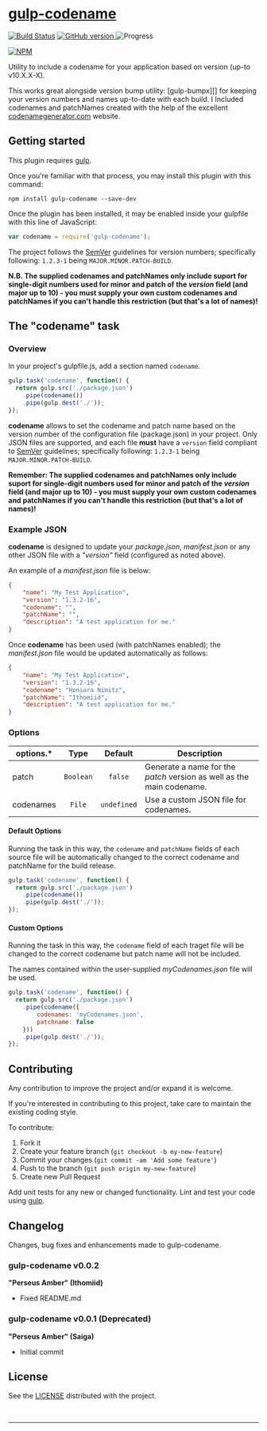 # [gulp-codename](id:mainTitle)

[![Build Status](https://travis-ci.org/scriptwerx/gulp-codename.svg?branch=master)](https://travis-ci.org/scriptwerx/gulp-codename) [![GitHub version][badge-github-version-image] ][badge-npm-url] ![Progress](http://progressed.io/bar/50)

[![NPM][badge-npm-image]][badge-npm-url]

Utility to include a codename for your application based on version (up-to v10.X.X-X).

This works great alongside version bump utility: [gulp-bumpx][] for keeping your version numbers and names up-to-date with each build.
I
Included codenames and patchNames created with the help of the excellent [codenamegenerator.com][] website.

## Getting started

This plugin requires [gulp][].

Once you're familiar with that process, you may install this plugin with this command:


```shell
npm install gulp-codename --save-dev
```

Once the plugin has been installed, it may be enabled inside your gulpfile with this line of JavaScript:

```javascript
var codename = require('gulp-codename');
```

The project follows the [SemVer][] guidelines for version numbers; specifically following: `1.2.3-1` being `MAJOR.MINOR.PATCH-BUILD`.

**N.B. The supplied codenames and patchNames only include suport for single-digit numbers used for minor and patch of the *version* field (and major up to 10) - you must supply your own custom codenames and patchNames if you can't handle this restriction (but that's a lot of names)!**

## The "codename" task

### Overview
In your project's gulpfile.js, add a section named `codename`.

```javascript
gulp.task('codename', function() {
  return gulp.src('./package.json')
    .pipe(codename())
    .pipe(gulp.dest('./'));
});
```

**codename** allows to set the codename and patch name based on the version number of the configuration file (package.json) in your project. Only JSON files are supported, and each file **must** have a `version` field compliant to [SemVer][] guidelines; specifically following: `1.2.3-1` being `MAJOR.MINOR.PATCH-BUILD`.

**Remember: The supplied codenames and patchNames only include suport for single-digit numbers used for minor and patch of the *version* field (and major up to 10) - you must supply your own custom codenames and patchNames if you can't handle this restriction (but that's a lot of names)!**

### Example JSON

**codename** is designed to update your *package.json*, *manifest.json* or any other JSON file with a *"version"* field (configured as noted above).

An example of a *manifest.json* file is below:

```json
{
	"name": "My Test Application",
	"version": "1.3.2-16",
	"codename": "",
	"patchName": "",
	"description": "A test application for me."
}
```

Once **codename** has been used (with patchNames enabled); the *manifest.json* file would be updated automatically as follows:

```json
{
	"name": "My Test Application",
	"version": "1.3.2-16",
	"codename": "Honiara Nimitz",
	"patchName": "Ithomiid",
	"description": "A test application for me."
}
```

### Options

options.* | Type | Default | Description
---|:---:|:---:|---
patch|`Boolean`|`false`|Generate a name for the *patch* version as well as the main codename.
codenames|`File`|`undefined`|Use a custom JSON file for codenames.

#### Default Options
Running the task in this way, the `codename` and `patchName` fields of each source file will be automatically changed to the correct codename and patchName for the build release.

```javascript
gulp.task('codename', function() {
  return gulp.src('./package.json')
    .pipe(codename())
    .pipe(gulp.dest('./'));
});
```

#### Custom Options
Running the task in this way, the `codename` field of each traget file will be changed to the correct codename but patch name will not be included.

The names contained within the user-supplied *myCodenames.json* file will be used.

```javascript
gulp.task('codename', function() {
  return gulp.src('./package.json')
    .pipe(codename({
    	codenames: 'myCodenames.json',
    	patchname: false
    }))
    .pipe(gulp.dest('./'));
});
```

## Contributing

Any contribution to improve the project and/or expand it is welcome.

If you're interested in contributing to this project, take care to maintain the existing coding style.

To contribute:

1. Fork it
2. Create your feature branch (`git checkout -b my-new-feature`)
3. Commit your changes (`git commit -am 'Add some feature'`)
4. Push to the branch (`git push origin my-new-feature`)
5. Create new Pull Request

Add unit tests for any new or changed functionality. Lint and test your code using [gulp][].

## Changelog

Changes, bug fixes and enhancements made to gulp-codename.

### gulp-codename v0.0.2

**"Perseus Amber" (Ithomiid)**

* Fixed README.md

### gulp-codename v0.0.1 (Deprecated)

**"Perseus Amber" (Saiga)**

* Initial commit

## License
See the [LICENSE][] distributed with the project.


&nbsp;
___

[badge-github-version-image]: https://badge.fury.io/js/gulp-codename.svg
[badge-gulp-image]: https://cdn.gulpjs.com/builtwith.png
[badge-gulp-url]: http://gulpjs.com/
[badge-npm-image]: https://nodei.co/npm/gulp-codename.png?downloads=true
[badge-npm-url]: https://npmjs.org/package/gulp-codename
[gulp]: http://gulpjs.com/
[gulp-bump]: https://www.npmjs.com/package/gulp-bump
[SemVer]: http://semver.org/
[LICENSE]: https://github.com/scriptwerx/gulp-codename/blob/master/LICENSE-MIT
[codenamegenerator.com]: http://www.codenamegenerator.com
